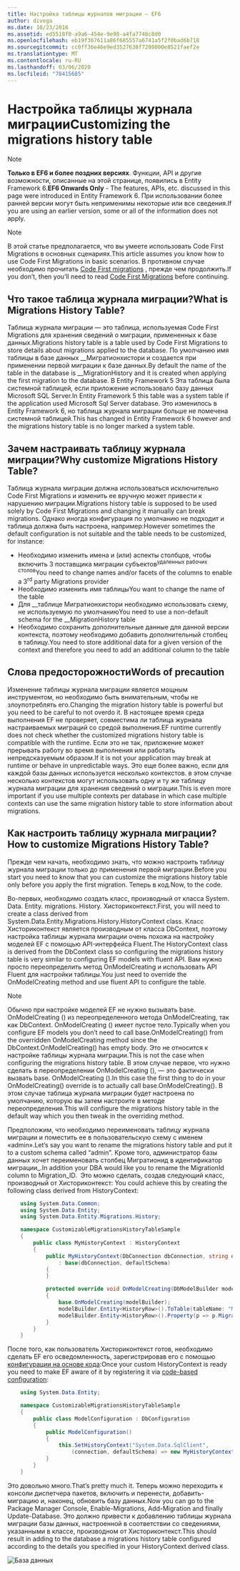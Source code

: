 ```yaml
---
title: Настройка таблицы журналов миграции — EF6
author: divega
ms.date: 10/23/2016
ms.assetid: ed5518f0-a9a6-454e-9e98-a4fa7748c8d0
ms.openlocfilehash: eb19f367611a86f685557a6741a5f2f0bad6b718
ms.sourcegitcommit: cc0ff36e46e9ed3527638f7208000e8521faef2e
ms.translationtype: MT
ms.contentlocale: ru-RU
ms.lasthandoff: 03/06/2020
ms.locfileid: "78415685"
---
```

# <a name="customizing-the-migrations-history-table"></a><span data-ttu-id="ad2de-102">Настройка таблицы журнала миграции</span><span class="sxs-lookup"><span data-stu-id="ad2de-102">Customizing the migrations history table</span></span>
> [!NOTE]
> <span data-ttu-id="ad2de-103">**Только в EF6 и более поздних версиях**. Функции, API и другие возможности, описанные на этой странице, появились в Entity Framework 6.</span><span class="sxs-lookup"><span data-stu-id="ad2de-103">**EF6 Onwards Only** - The features, APIs, etc. discussed in this page were introduced in Entity Framework 6.</span></span> <span data-ttu-id="ad2de-104">При использовании более ранней версии могут быть неприменимы некоторые или все сведения.</span><span class="sxs-lookup"><span data-stu-id="ad2de-104">If you are using an earlier version, some or all of the information does not apply.</span></span>

> [!NOTE]
> <span data-ttu-id="ad2de-105">В этой статье предполагается, что вы умеете использовать Code First Migrations в основных сценариях.</span><span class="sxs-lookup"><span data-stu-id="ad2de-105">This article assumes you know how to use Code First Migrations in basic scenarios.</span></span> <span data-ttu-id="ad2de-106">В противном случае необходимо прочитать [Code First migrations](~/ef6/modeling/code-first/migrations/index.md) , прежде чем продолжить.</span><span class="sxs-lookup"><span data-stu-id="ad2de-106">If you don’t, then you’ll need to read [Code First Migrations](~/ef6/modeling/code-first/migrations/index.md) before continuing.</span></span>

## <a name="what-is-migrations-history-table"></a><span data-ttu-id="ad2de-107">Что такое таблица журнала миграции?</span><span class="sxs-lookup"><span data-stu-id="ad2de-107">What is Migrations History Table?</span></span>

<span data-ttu-id="ad2de-108">Таблица журнала миграции — это таблица, используемая Code First Migrations для хранения сведений о миграции, примененных к базе данных.</span><span class="sxs-lookup"><span data-stu-id="ad2de-108">Migrations history table is a table used by Code First Migrations to store details about migrations applied to the database.</span></span> <span data-ttu-id="ad2de-109">По умолчанию имя таблицы в базе данных \_\_Мигратионхистори и создается при применении первой миграции к базе данных.</span><span class="sxs-lookup"><span data-stu-id="ad2de-109">By default the name of the table in the database is \_\_MigrationHistory and it is created when applying the first migration to the database.</span></span> <span data-ttu-id="ad2de-110">В Entity Framework 5 Эта таблица была системной таблицей, если приложение использовало базу данных Microsoft SQL Server.</span><span class="sxs-lookup"><span data-stu-id="ad2de-110">In Entity Framework 5 this table was a system table if the application used Microsoft Sql Server database.</span></span> <span data-ttu-id="ad2de-111">Это изменилось в Entity Framework 6, но таблица журнала миграции больше не помечена системной таблицей.</span><span class="sxs-lookup"><span data-stu-id="ad2de-111">This has changed in Entity Framework 6 however and the migrations history table is no longer marked a system table.</span></span>

## <a name="why-customize-migrations-history-table"></a><span data-ttu-id="ad2de-112">Зачем настраивать таблицу журнала миграции?</span><span class="sxs-lookup"><span data-stu-id="ad2de-112">Why customize Migrations History Table?</span></span>

<span data-ttu-id="ad2de-113">Таблица журнала миграции должна использоваться исключительно Code First Migrations и изменить ее вручную может привести к нарушению миграции.</span><span class="sxs-lookup"><span data-stu-id="ad2de-113">Migrations history table is supposed to be used solely by Code First Migrations and changing it manually can break migrations.</span></span> <span data-ttu-id="ad2de-114">Однако иногда конфигурация по умолчанию не подходит и таблица должна быть настроена, например:</span><span class="sxs-lookup"><span data-stu-id="ad2de-114">However sometimes the default configuration is not suitable and the table needs to be customized, for instance:</span></span>

-   <span data-ttu-id="ad2de-115">Необходимо изменить имена и (или) аспекты столбцов, чтобы включить 3 поставщика миграции субъектов<sup>удаленных рабочих столов</sup></span><span class="sxs-lookup"><span data-stu-id="ad2de-115">You need to change names and/or facets of the columns to enable a 3<sup>rd</sup> party Migrations provider</span></span>
-   <span data-ttu-id="ad2de-116">Необходимо изменить имя таблицы</span><span class="sxs-lookup"><span data-stu-id="ad2de-116">You want to change the name of the table</span></span>
-   <span data-ttu-id="ad2de-117">Для \_\_таблице Мигратионхистори необходимо использовать схему, не используемую по умолчанию</span><span class="sxs-lookup"><span data-stu-id="ad2de-117">You need to use a non-default schema for the \_\_MigrationHistory table</span></span>
-   <span data-ttu-id="ad2de-118">Необходимо сохранить дополнительные данные для данной версии контекста, поэтому необходимо добавить дополнительный столбец в таблицу.</span><span class="sxs-lookup"><span data-stu-id="ad2de-118">You need to store additional data for a given version of the context and therefore you need to add an additional column to the table</span></span>

## <a name="words-of-precaution"></a><span data-ttu-id="ad2de-119">Слова предосторожности</span><span class="sxs-lookup"><span data-stu-id="ad2de-119">Words of precaution</span></span>

<span data-ttu-id="ad2de-120">Изменение таблицы журнала миграции является мощным инструментом, но необходимо быть внимательным, чтобы не злоупотреблять его.</span><span class="sxs-lookup"><span data-stu-id="ad2de-120">Changing the migration history table is powerful but you need to be careful to not overdo it.</span></span> <span data-ttu-id="ad2de-121">В настоящее время среда выполнения EF не проверяет, совместима ли таблица журнала настраиваемых миграций со средой выполнения.</span><span class="sxs-lookup"><span data-stu-id="ad2de-121">EF runtime currently does not check whether the customized migrations history table is compatible with the runtime.</span></span> <span data-ttu-id="ad2de-122">Если это не так, приложение может прерывать работу во время выполнения или работать непредсказуемым образом.</span><span class="sxs-lookup"><span data-stu-id="ad2de-122">If it is not your application may break at runtime or behave in unpredictable ways.</span></span> <span data-ttu-id="ad2de-123">Это еще более важно, если для каждой базы данных используется несколько контекстов. в этом случае несколько контекстов могут использовать одну и ту же таблицу журнала миграции для хранения сведений о миграции.</span><span class="sxs-lookup"><span data-stu-id="ad2de-123">This is even more important if you use multiple contexts per database in which case multiple contexts can use the same migration history table to store information about migrations.</span></span>

## <a name="how-to-customize-migrations-history-table"></a><span data-ttu-id="ad2de-124">Как настроить таблицу журнала миграции?</span><span class="sxs-lookup"><span data-stu-id="ad2de-124">How to customize Migrations History Table?</span></span>

<span data-ttu-id="ad2de-125">Прежде чем начать, необходимо знать, что можно настроить таблицу журнала миграции только до применения первой миграции.</span><span class="sxs-lookup"><span data-stu-id="ad2de-125">Before you start you need to know that you can customize the migrations history table only before you apply the first migration.</span></span> <span data-ttu-id="ad2de-126">Теперь в код.</span><span class="sxs-lookup"><span data-stu-id="ad2de-126">Now, to the code.</span></span>

<span data-ttu-id="ad2de-127">Во-первых, необходимо создать класс, производный от класса System. Data. Entity. migrations. History. Хисториконтекст.</span><span class="sxs-lookup"><span data-stu-id="ad2de-127">First, you will need to create a class derived from System.Data.Entity.Migrations.History.HistoryContext class.</span></span> <span data-ttu-id="ad2de-128">Класс Хисториконтекст является производным от класса DbContext, поэтому настройка таблицы журнала миграции очень похожа на настройку моделей EF с помощью API-интерфейса Fluent.</span><span class="sxs-lookup"><span data-stu-id="ad2de-128">The HistoryContext class is derived from the DbContext class so configuring the migrations history table is very similar to configuring EF models with fluent API.</span></span> <span data-ttu-id="ad2de-129">Вам нужно просто переопределить метод OnModelCreating и использовать API Fluent для настройки таблицы.</span><span class="sxs-lookup"><span data-stu-id="ad2de-129">You just need to override the OnModelCreating method and use fluent API to configure the table.</span></span>

>[!NOTE]
> <span data-ttu-id="ad2de-130">Обычно при настройке моделей EF не нужно вызывать base. OnModelCreating () из переопределенного метода OnModelCreating, так как DbContext. OnModelCreating () имеет пустое тело.</span><span class="sxs-lookup"><span data-stu-id="ad2de-130">Typically when you configure EF models you don’t need to call base.OnModelCreating() from the overridden OnModelCreating method since the DbContext.OnModelCreating() has empty body.</span></span> <span data-ttu-id="ad2de-131">Это не относится к настройке таблицы журнала миграции.</span><span class="sxs-lookup"><span data-stu-id="ad2de-131">This is not the case when configuring the migrations history table.</span></span> <span data-ttu-id="ad2de-132">В этом случае первое, что нужно сделать в переопределении OnModelCreating (), — это фактически вызвать base. OnModelCreating ().</span><span class="sxs-lookup"><span data-stu-id="ad2de-132">In this case the first thing to do in your OnModelCreating() override is to actually call base.OnModelCreating().</span></span> <span data-ttu-id="ad2de-133">В этом случае таблица журнала миграции будет настроена по умолчанию, которую вы затем настроите в методе переопределения.</span><span class="sxs-lookup"><span data-stu-id="ad2de-133">This will configure the migrations history table in the default way which you then tweak in the overriding method.</span></span>

<span data-ttu-id="ad2de-134">Предположим, что необходимо переименовать таблицу журнала миграции и поместить ее в пользовательскую схему с именем «admin».</span><span class="sxs-lookup"><span data-stu-id="ad2de-134">Let’s say you want to rename the migrations history table and put it to a custom schema called “admin”.</span></span> <span data-ttu-id="ad2de-135">Кроме того, администратор базы данных хочет переименовать столбец Мигратионид в идентификатор миграции\_.</span><span class="sxs-lookup"><span data-stu-id="ad2de-135">In addition your DBA would like you to rename the MigrationId column to Migration\_ID.</span></span> <span data-ttu-id="ad2de-136"> Это можно сделать, создав следующий класс, производный от Хисториконтекст:</span><span class="sxs-lookup"><span data-stu-id="ad2de-136"> You could achieve this by creating the following class derived from HistoryContext:</span></span>

``` csharp
    using System.Data.Common;
    using System.Data.Entity;
    using System.Data.Entity.Migrations.History;

    namespace CustomizableMigrationsHistoryTableSample
    {
        public class MyHistoryContext : HistoryContext
        {
            public MyHistoryContext(DbConnection dbConnection, string defaultSchema)
                : base(dbConnection, defaultSchema)
            {
            }

            protected override void OnModelCreating(DbModelBuilder modelBuilder)
            {
                base.OnModelCreating(modelBuilder);
                modelBuilder.Entity<HistoryRow>().ToTable(tableName: "MigrationHistory", schemaName: "admin");
                modelBuilder.Entity<HistoryRow>().Property(p => p.MigrationId).HasColumnName("Migration_ID");
            }
        }
    }
```

<span data-ttu-id="ad2de-137">После того, как пользователь Хисториконтекст готов, необходимо сделать EF его осведомленность, зарегистрировав его с помощью [конфигурации на основе кода](https://msdn.com/data/jj680699):</span><span class="sxs-lookup"><span data-stu-id="ad2de-137">Once your custom HistoryContext is ready you need to make EF aware of it by registering it via [code-based configuration](https://msdn.com/data/jj680699):</span></span>

``` csharp
    using System.Data.Entity;

    namespace CustomizableMigrationsHistoryTableSample
    {
        public class ModelConfiguration : DbConfiguration
        {
            public ModelConfiguration()
            {
                this.SetHistoryContext("System.Data.SqlClient",
                    (connection, defaultSchema) => new MyHistoryContext(connection, defaultSchema));
            }
        }
    }
```

<span data-ttu-id="ad2de-138">Это довольно много.</span><span class="sxs-lookup"><span data-stu-id="ad2de-138">That’s pretty much it.</span></span> <span data-ttu-id="ad2de-139">Теперь можно переходить к консоли диспетчера пакетов, включить и перенести, добавить-миграцию и, наконец, обновить базу данных.</span><span class="sxs-lookup"><span data-stu-id="ad2de-139">Now you can go to the Package Manager Console, Enable-Migrations, Add-Migration and finally Update-Database.</span></span> <span data-ttu-id="ad2de-140">Это должно привести к добавлению таблицы журнала миграции базы данных, настроенной в соответствии со сведениями, указанными в классе, производном от Хисториконтекст.</span><span class="sxs-lookup"><span data-stu-id="ad2de-140">This should result in adding to the database a migrations history table configured according to the details you specified in your HistoryContext derived class.</span></span>

![База данных](~/ef6/media/database.png)
